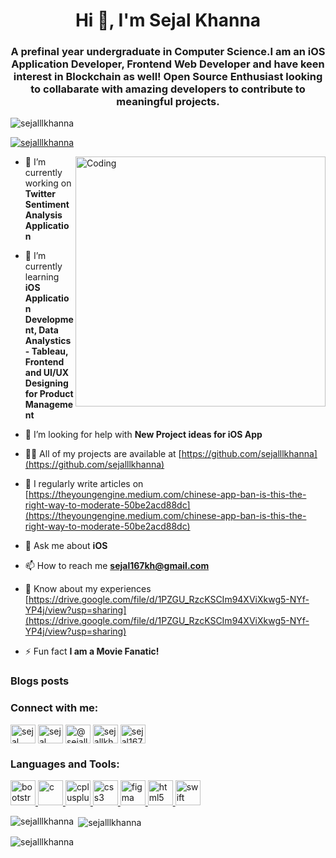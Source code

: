 

<h1 align="center">Hi 👋, I'm Sejal Khanna</h1>
<h3 align="center">A prefinal year undergraduate in Computer Science.I am an iOS Application Developer, Frontend Web Developer and have keen interest in Blockchain as well! Open Source Enthusiast looking to collabarate with amazing developers to contribute to meaningful projects.</h3>

<p align="left"> <img src="https://komarev.com/ghpvc/?username=sejalllkhanna&label=Profile%20views&color=0e75b6&style=flat" alt="sejalllkhanna" /> </p>

<p align="left"> <a href="https://github.com/ryo-ma/github-profile-trophy"><img src="https://github-profile-trophy.vercel.app/?username=sejalllkhanna" alt="sejalllkhanna" /></a> </p>

<img align="right" alt="Coding" width="400" src="https://cdn.dribbble.com/users/2646423/screenshots/5507196/computer.gif">

- 🔭 I’m currently working on **Twitter Sentiment Analysis Application**

- 🌱 I’m currently learning **iOS Application Development, Data Analystics - Tableau, Frontend and UI/UX Designing for Product Management**

- 🤝 I’m looking for help with **New Project ideas for iOS App**

- 👨‍💻 All of my projects are available at [https://github.com/sejalllkhanna](https://github.com/sejalllkhanna)

- 📝 I regularly write articles on [https://theyoungengine.medium.com/chinese-app-ban-is-this-the-right-way-to-moderate-50be2acd88dc](https://theyoungengine.medium.com/chinese-app-ban-is-this-the-right-way-to-moderate-50be2acd88dc)

- 💬 Ask me about **iOS**

- 📫 How to reach me **sejal167kh@gmail.com**

- 📄 Know about my experiences [https://drive.google.com/file/d/1PZGU_RzcKSCIm94XViXkwg5-NYf-YP4j/view?usp=sharing](https://drive.google.com/file/d/1PZGU_RzcKSCIm94XViXkwg5-NYf-YP4j/view?usp=sharing)

- ⚡ Fun fact **I am a Movie Fanatic!**

### Blogs posts
<!-- BLOG-POST-LIST:START -->
<!-- BLOG-POST-LIST:END -->

<h3 align="left">Connect with me:</h3>
<p align="left">
<a href="https://linkedin.com/in/sejal khanna" target="blank"><img align="center" src="https://cdn.jsdelivr.net/npm/simple-icons@3.0.1/icons/linkedin.svg" alt="sejal khanna" height="30" width="40" /></a>
<a href="https://fb.com/sejal khanna" target="blank"><img align="center" src="https://cdn.jsdelivr.net/npm/simple-icons@3.0.1/icons/facebook.svg" alt="sejal khanna" height="30" width="40" /></a>
<a href="https://medium.com/@sejallkhanna" target="blank"><img align="center" src="https://cdn.jsdelivr.net/npm/simple-icons@3.0.1/icons/medium.svg" alt="@sejallkhanna" height="30" width="40" /></a>
<a href="https://www.leetcode.com/sejallkhanna" target="blank"><img align="center" src="https://cdn.jsdelivr.net/npm/simple-icons@3.0.1/icons/leetcode.svg" alt="sejallkhanna" height="30" width="40" /></a>
<a href="https://auth.geeksforgeeks.org/user/sejal167kh" target="blank"><img align="center" src="https://cdn.jsdelivr.net/npm/simple-icons@3.0.1/icons/geeksforgeeks.svg" alt="sejal167kh" height="30" width="40" /></a>
</p>

<h3 align="left">Languages and Tools:</h3>
<p align="left"> <a href="https://getbootstrap.com" target="_blank"> <img src="https://devicons.github.io/devicon/devicon.git/icons/bootstrap/bootstrap-plain.svg" alt="bootstrap" width="40" height="40"/> </a> <a href="https://www.cprogramming.com/" target="_blank"> <img src="https://devicons.github.io/devicon/devicon.git/icons/c/c-original.svg" alt="c" width="40" height="40"/> </a> <a href="https://www.w3schools.com/cpp/" target="_blank"> <img src="https://devicons.github.io/devicon/devicon.git/icons/cplusplus/cplusplus-original.svg" alt="cplusplus" width="40" height="40"/> </a> <a href="https://www.w3schools.com/css/" target="_blank"> <img src="https://devicons.github.io/devicon/devicon.git/icons/css3/css3-original-wordmark.svg" alt="css3" width="40" height="40"/> </a> <a href="https://www.figma.com/" target="_blank"> <img src="https://www.vectorlogo.zone/logos/figma/figma-icon.svg" alt="figma" width="40" height="40"/> </a> <a href="https://www.w3.org/html/" target="_blank"> <img src="https://devicons.github.io/devicon/devicon.git/icons/html5/html5-original-wordmark.svg" alt="html5" width="40" height="40"/> </a> <a href="https://developer.apple.com/swift/" target="_blank"> <img src="https://devicons.github.io/devicon/devicon.git/icons/swift/swift-original-wordmark.svg" alt="swift" width="40" height="40"/> </a> </p>

<p><img align="left" src="https://github-readme-stats.vercel.app/api/top-langs?username=sejalllkhanna&show_icons=true&locale=en&layout=compact" alt="sejalllkhanna" /></p>

<p>&nbsp;<img align="center" src="https://github-readme-stats.vercel.app/api?username=sejalllkhanna&show_icons=true&locale=en" alt="sejalllkhanna" /></p>

<p><img align="center" src="https://github-readme-streak-stats.herokuapp.com/?user=sejalllkhanna&" alt="sejalllkhanna" /></p>
